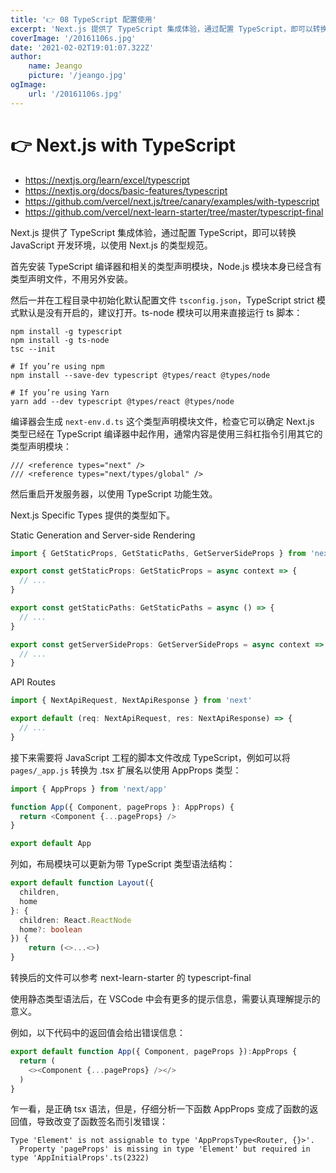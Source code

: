 ```yaml
---
title: '👉 08 TypeScript 配置使用'
excerpt: 'Next.js 提供了 TypeScript 集成体验，通过配置 TypeScript，即可以转换 JavaScript 开发环境，以使用 Next.js 的类型规范。'
coverImage: '/20161106s.jpg'
date: '2021-02-02T19:01:07.322Z'
author:
    name: Jeango
    picture: '/jeango.jpg'
ogImage:
    url: '/20161106s.jpg'
---
```


# 👉 Next.js with TypeScript

- https://nextjs.org/learn/excel/typescript
- https://nextjs.org/docs/basic-features/typescript
- https://github.com/vercel/next.js/tree/canary/examples/with-typescript
- https://github.com/vercel/next-learn-starter/tree/master/typescript-final

Next.js 提供了 TypeScript 集成体验，通过配置 TypeScript，即可以转换 JavaScript 开发环境，以使用 Next.js 的类型规范。

首先安装 TypeScript 编译器和相关的类型声明模块，Node.js 模块本身已经含有类型声明文件，不用另外安装。

然后一并在工程目录中初始化默认配置文件 `tsconfig.json`，TypeScript strict 模式默认是没有开启的，建议打开。ts-node 模块可以用来直接运行 ts 脚本：

	npm install -g typescript
	npm install -g ts-node
	tsc --init

	# If you’re using npm
	npm install --save-dev typescript @types/react @types/node

	# If you’re using Yarn
	yarn add --dev typescript @types/react @types/node


编译器会生成 `next-env.d.ts` 这个类型声明模块文件，检查它可以确定 Next.js 类型已经在 TypeScript 编译器中起作用，通常内容是使用三斜杠指令引用其它的类型声明模块：

	/// <reference types="next" />
	/// <reference types="next/types/global" />


然后重启开发服务器，以使用 TypeScript 功能生效。

Next.js Specific Types 提供的类型如下。

Static Generation and Server-side Rendering

```ts
import { GetStaticProps, GetStaticPaths, GetServerSideProps } from 'next'

export const getStaticProps: GetStaticProps = async context => {
  // ...
}

export const getStaticPaths: GetStaticPaths = async () => {
  // ...
}

export const getServerSideProps: GetServerSideProps = async context => {
  // ...
}
```

API Routes

```ts
import { NextApiRequest, NextApiResponse } from 'next'

export default (req: NextApiRequest, res: NextApiResponse) => {
  // ...
}
```

接下来需要将 JavaScript 工程的脚本文件改成 TypeScript，例如可以将 `pages/_app.js` 转换为 .tsx 扩展名以使用 AppProps 类型：

```ts
import { AppProps } from 'next/app'

function App({ Component, pageProps }: AppProps) {
  return <Component {...pageProps} />
}

export default App
```

列如，布局模块可以更新为带 TypeScript 类型语法结构：

```ts
export default function Layout({
  children,
  home
}: {
  children: React.ReactNode
  home?: boolean
}) {
	return (<>...<>)
}
```

转换后的文件可以参考 next-learn-starter 的 typescript-final

使用静态类型语法后，在 VSCode 中会有更多的提示信息，需要认真理解提示的意义。

例如，以下代码中的返回值会给出错误信息：

```ts
export default function App({ Component, pageProps }):AppProps {
  return (
    <><Component {...pageProps} /></>
  )
}
```

乍一看，是正确 tsx 语法，但是，仔细分析一下函数 AppProps 变成了函数的返回值，导致改变了函数签名而引发错误：

	Type 'Element' is not assignable to type 'AppPropsType<Router, {}>'.
	  Property 'pageProps' is missing in type 'Element' but required in type 'AppInitialProps'.ts(2322)
